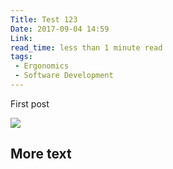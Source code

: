 ```yaml
---
Title: Test 123
Date: 2017-09-04 14:59
Link:
read_time: less than 1 minute read
tags:
 - Ergonomics
 - Software Development
---
```


First post

![](https://drumnkyle.github.io/blog-images/asset.jpg)

## More text
